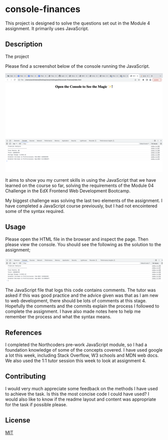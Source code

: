 # console-finances

This project is designed to solve the questions set out in the Module 4 assignment. It primarily uses JavaScript.  

## Description

The project 

Please find a screenshot below of the console running the JavaScript. 

![Screenshot of landing area](images/Screenshot-console-finances.png)


It aims to show you my current skills in using the JavaScript that we have learned on the course so far, solving the requirements of the Module 04 Challenge in the EdX Frontend Web Development Bootcamp. 

My biggest challenge was solving the last two elements of the assignment. I have completed a JavaScript course previously, but I had not encointered some of the syntax required. 

## Usage

Please open the HTML file in the browser and inspect the page. Then please view the console. You should see the following as the solution to the assignment; 

![Screenshot of console](images/Screenshot-console.png)

The JavaScript file that logs this code contains comments. The tutor was asked if this was good practice and the advice given was that as I am new to web development, there should be lots of comments at this stage. Hopefully the comments and the commits explain the process I followed to complete the assignment. I have also made notes here to help me remember the process and what the syntax means. 

## References

I completed the Northcoders pre-work JavaScript module, so I had a foundation knowledge of some of the concepts covered. I have used google a lot this week, including Stack Overflow, W3 schools and MDN web docs. We also used the 1:1 tutor session this week to look at assignment 4. 


## Contributing

I would very much appreciate some feedback on the methods I have used to achieve the task. Is this the most concise code I could have used? I would also like to know if the readme layout and content was appropriate for the task if possible please. 


## License

[MIT](https://choosealicense.com/licenses/mit/)